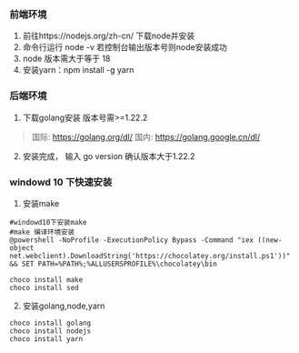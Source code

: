 ### 前端环境

1. 前往https://nodejs.org/zh-cn/ 下载node并安装
2. 命令行运行 node -v 若控制台输出版本号则node安装成功
3. node 版本需大于等于 18
4. 安装yarn：npm install -g yarn

### 后端环境

1. 下载golang安装 版本号需>=1.22.2
> 国际: https://golang.org/dl/
> 国内: https://golang.google.cn/dl/
2. 安装完成， 输入 go version 确认版本大于1.22.2

### windowd 10 下快速安装

1. 安装make
```
#windowd10下安装make
#make 编译环境安装
@powershell -NoProfile -ExecutionPolicy Bypass -Command "iex ((new-object net.webclient).DownloadString('https://chocolatey.org/install.ps1'))" && SET PATH=%PATH%;%ALLUSERSPROFILE%\chocolatey\bin

choco install make
choco install sed
```

2. 安装golang,node,yarn
```
choco install golang
choco install nodejs
choco install yarn
```
